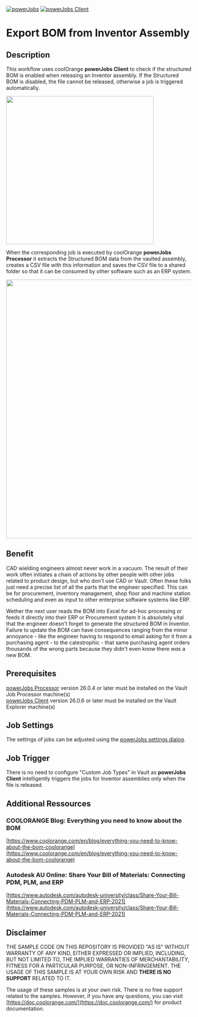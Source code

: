 [![powerJobs](https://img.shields.io/badge/powerJobs_Processor-26.0.4-orange.svg)](https://www.coolorange.com/powerjobs)
[![powerJobs Client](https://img.shields.io/badge/powerJobs_Client-26.0.6-orange.svg)](https://www.coolorange.com/powerjobs)

# Export BOM from Inventor Assembly

## Description

This workflow uses coolOrange **powerJobs Client** to check if the structured BOM is enabled when releasing an Inventor assembly. If the Structured BOM is disabled, the file cannot be released, otherwise a job is triggered automatically. 

<img src="https://user-images.githubusercontent.com/5640189/159670406-4da7e053-c622-4107-80ad-43c56e7d77c8.PNG" width="400">

When the corresponding job is executed by coolOrange **powerJobs Processor** it extracts the Structured BOM data from the vaulted assembly, creates a CSV file with this information and saves the CSV file to a shared folder so that it can be consumed by other software such as an ERP system.

<img src="https://user-images.githubusercontent.com/5640189/159669328-dd70fd63-38f1-487e-a06f-66ab90160761.png" width="700">

## Benefit

CAD wielding engineers almost never work in a vacuum. The result of their work often initiates a chain of actions by other people with other jobs related to product design, but who don't use CAD or Vault. Often these folks just need a precise list of all the parts that the engineer specified. This can be for procurement, inventory management, shop floor and machine station scheduling and even as input to other enterprise software systems like ERP. 

Wether the next user reads the BOM into Excel for ad-hoc processing or feeds it directly into their ERP or Procurement system it is absolutely vital that the engineer doesn't forget to generate the structured BOM in Inventor. Failure to update the BOM can have consequences ranging from the minor annoyance - like the engineer having to respond to email asking for it from a purchasing agent - to the catestrophic - that same purchasing agent orders thousands of the wrong parts because they didn't even know there *was* a new BOM.


## Prerequisites
[powerJobs Processor](https://www.coolorange.com/powerjobs) version 26.0.4 or later must be installed on the Vault Job Processor machine(s)  
[powerJobs Client](https://www.coolorange.com/powerjobs) version 26.0.6 or later must be installed on the Vault Explorer machine(s)  


## Job Settings
The settings of jobs can be adjusted using the [powerJobs  settings dialog](https://doc.coolorange.com/projects/coolorange-powerjobsprocessordocs/en/stable/job_configuration/#powerjobs-settings-dialog).

## Job Trigger
There is no need to configure "Custom Job Types" in Vault as **powerJobs Client** intelligently triggers the jobs for Inventor assemblies only when the file is released.

## Additional Ressources

### COOLORANGE Blog: Everything you need to know about the BOM
[https://www.coolorange.com/en/blog/everything-you-need-to-know-about-the-bom-coolorange](https://www.coolorange.com/en/blog/everything-you-need-to-know-about-the-bom-coolorange)

### Autodesk AU Online: Share Your Bill of Materials: Connecting PDM, PLM, and ERP
[https://www.autodesk.com/autodesk-university/class/Share-Your-Bill-Materials-Connecting-PDM-PLM-and-ERP-2021](https://www.autodesk.com/autodesk-university/class/Share-Your-Bill-Materials-Connecting-PDM-PLM-and-ERP-2021)


## Disclaimer

THE SAMPLE CODE ON THIS REPOSITORY IS PROVIDED "AS IS" WITHOUT WARRANTY OF ANY KIND, EITHER EXPRESSED OR IMPLIED, INCLUDING, BUT NOT LIMITED TO, THE IMPLIED WARRANTIES OF MERCHANTABILITY, FITNESS FOR A PARTICULAR PURPOSE, OR NON-INFRINGEMENT.
THE USAGE OF THIS SAMPLE IS AT YOUR OWN RISK AND **THERE IS NO SUPPORT** RELATED TO IT.

The usage of these samples is at your own risk. There is no free support related to the samples. However, if you have any questions, you can visit [https://doc.coolorange.com/](https://doc.coolorange.com/) for product documentation.
